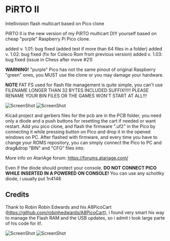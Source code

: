 # PiRTO II
Intellivision flash multicart based on Pico clone

PiRTO II  is the new version of my PiRTO multicart DIY yourself based on cheap "purple" Raspberry Pi Pico clone.

added v. 1.01: bug fixed (added test if more than 64 files in a folder)
added v. 1.02: bug fixed (fix for Coleco Rom from previous version)
added v. 1.03: bug fixed (issue in Chess after move #21)

**WARNING!** "purple" Pico has not the same pinout of original Raspberry "green" ones, you MUST use the clone or you may damage your hardware.

**NOTE** FAT FS used for flash file management is quite simple, you can't use FILENAME LONGER THAN 32 BYTES INCLUDED SUFFIX!!!!! 
PLEASE RENAME YOUR BIN FILES OR THE GAMES WON'T START AT ALL!!! 

![ScreenShot](https://raw.githubusercontent.com/aotta/PiRTOII/main/Pictures/pirtoII1.jpg)
![ScreenShot](https://raw.githubusercontent.com/aotta/PiRTOII/main/Pictures/pirtoII2.jpg)

Kicad project and gerbers files for the pcb are in the PCB folder, you need only a diode and a push buttons for resetting the cart if needed or want restart. 
Add you pico clone, and flash the firmware ".uf2" in the Pico by connecting it while pressing button on Pico and drop it in the opened windows on PC.
After flashed with firmware, and every time you have to change your ROMS repository, you can simply connect the Pico to PC and drag&drop "BIN" and "CFG“ files  into.

More info on AtariAge forum: https://forums.atariage.com/


Even if the diode should protect your console, **DO NOT CONNECT PICO WHILE INSERTED IN A POWERED ON CONSOLE!**
You can use any schottky diode, i usually put 1n4148

## Credits
Thank to Robin Robin Edwards and his A8PicoCart (https://github.com/robinhedwards/A8PicoCart), i found very smart his way to manage the Flash RAM and the USB updates, so i admit i took large parte of his code for it!.



![ScreenShot](https://raw.githubusercontent.com/aotta/PiRTOII/main/Pictures/pirtoII3.jpg)
![ScreenShot](https://raw.githubusercontent.com/aotta/PiRTOII/main/Pictures/pirtoII4.jpg)
